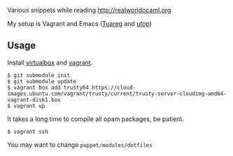 Various snippets while reading http://realworldocaml.org

My setup is Vagrant and Emacs ([Tuareg](http://www.emacswiki.org/emacs/TuaregMode) and [utop](https://github.com/diml/utop))

## Usage

Install [virtualbox](http://virtualbox.org) and [vagrant](http://vagrantup.com).

```
$ git submodule init
$ git submodule update
$ vagrant box add trusty64 https://cloud-images.ubuntu.com/vagrant/trusty/current/trusty-server-cloudimg-amd64-vagrant-disk1.box
$ vagrant up
```

It takes a long time to compile all opam packages, be patient.

`$ vagrant ssh`

You may want to change `puppet/modules/dotfiles`
